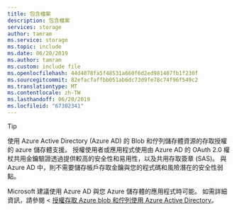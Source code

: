 ```yaml
---
title: 包含檔案
description: 包含檔案
services: storage
author: tamram
ms.service: storage
ms.topic: include
ms.date: 06/20/2019
ms.author: tamram
ms.custom: include file
ms.openlocfilehash: 44d4078fa5f48531a660f6d2ed981407fb1f230f
ms.sourcegitcommit: 82efacfaffbb051ab6dc73d9fe78c74f96f549c2
ms.translationtype: MT
ms.contentlocale: zh-TW
ms.lasthandoff: 06/20/2019
ms.locfileid: "67302341"
---
```

> [!TIP]
> 使用 Azure Active Directory (Azure AD) 的 Blob 和佇列儲存體資源的存取授權的 azure 儲存體支援。 授權使用者或應用程式使用由 Azure AD 的 OAuth 2.0 權杖共用金鑰驗證透過提供較高的安全性和易用性，以及共用存取簽章 (SAS)。 與 Azure AD 中，則不需要儲存帳戶存取金鑰與您的程式碼和風險潛在的安全性弱點。
>
> Microsoft 建議使用 Azure AD 與您 Azure 儲存體的應用程式時可能。 如需詳細資訊，請參閱 <<c0> [ 授權存取 Azure blob 和佇列使用 Azure Active Directory](../articles/storage/common/storage-auth-aad.md)。
